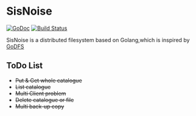 SisNoise
========
[![GoDoc](https://godoc.org/github.com/pokerG/SisNoise?status.svg)](https://godoc.org/github.com/pokerG/SisNoise)        [![Build Status](https://travis-ci.org/pokerG/SisNoise.svg?branch=master)](https://travis-ci.org/pokerG/SisNoise)

SisNoise is a distributed filesystem based on Golang,which is inspired by [GoDFS](https://github.com/sjarvie/GoDFS)

ToDo List
-----

*   ~~Put & Get whole catalogue~~
*   ~~List catalogue~~
*   ~~Multi Client problem~~
*   ~~Delete catalogue or file~~
*   ~~Multi back-up copy~~
